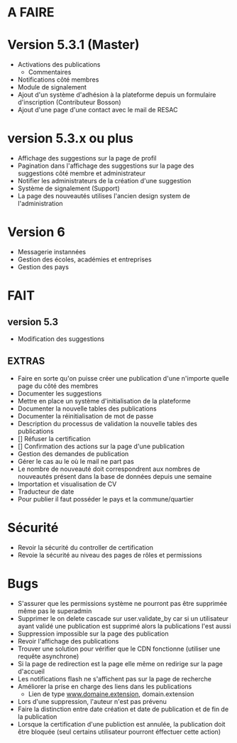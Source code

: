 # A FAIRE

# Version 5.3.1 (Master)
- Activations des publications
  - Commentaires
- Notifications côté membres
- Module de signalement
- Ajout d'un système d'adhésion à la plateforme depuis un formulaire d'inscription (Contributeur Bosson)
- Ajout d'une page d'une contact avec le mail de RESAC

# version 5.3.x ou plus
- Affichage des suggestions sur la page de profil
- Pagination dans l'affichage des suggestions sur la page des suggestions côté membre et administrateur 
- Notifier les administrateurs de la création d'une suggestion
- Système de signalement (Support)
- La page des nouveautés utilises l'ancien design system de l'administration  

# Version 6
- Messagerie instannées
- Gestion des écoles, académies et entreprises
- Gestion des pays

# FAIT

## version 5.3
- Modification des suggestions


## EXTRAS
- Faire en sorte qu'on puisse créer une publication d'une n'importe quelle page du côté des membres
- Documenter les suggestions
- Mettre en place un système d'initialisation de la plateforme
- Documenter la nouvelle tables des publications
- Documenter la réinitialisation de mot de passe
- Description du processus de validation la nouvelle tables des publications
- [] Réfuser la certification
- [] Confirmation des actions sur la page d'une publication
- Gestion des demandes de publication
- Gérer le cas au le où le mail ne part pas
- Le nombre de nouveauté doit correspondrent aux nombres de nouveautés présent dans la base de données depuis une semaine
- Importation et visualisation de CV 
- Traducteur de date
- Pour publier il faut posséder le pays et la commune/quartier

# Sécurité
- Revoir la sécurité du controller de certification
- Revoie la sécurité au niveau des pages de rôles et permissions

# Bugs
- S'assurer que les permissions système ne pourront pas être supprimée même pas le superadmin
- Supprimer le on delete cascade sur user.validate_by car si un utilisateur ayant validé une publication est supprimé alors la publications l'est aussi
- Suppression impossible sur la page des publication
- Revoir l'affichage des publications
- Trouver une solution pour vérifier que le CDN fonctionne (utiliser une requête asynchrone)
- Si la page de redirection est la page elle même on redirige sur la page d'accueil
- Les notifications flash ne s'affichent pas sur la page de recherche
- Améliorer la prise en charge des liens dans les publications
  - Lien de type www.domaine.extension, domain.extension
- Lors d'une suppression, l'auteur n'est pas prévenu
- Faire la distinction entre date création et date de publication et de fin de la publication
- Lorsque la certification d'une publiction est annulée, la publication doit être bloquée (seul certains utilisateur pourront éffectuer cette action)